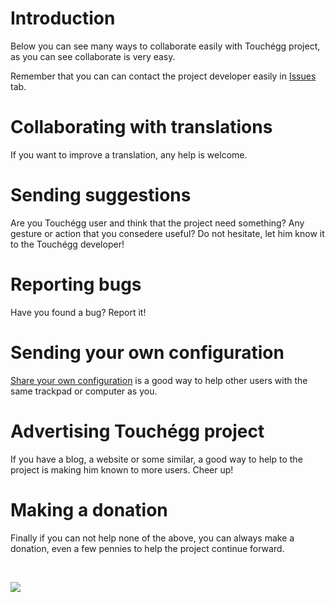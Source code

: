 # Introduction #

Below you can see many ways to collaborate easily with Touchégg project, as you
can see collaborate is very easy.

Remember that you can can contact the project developer easily in
[Issues](https://code.google.com/p/touchegg/issues/list) tab.

# Collaborating with translations #

If you want to improve a translation, any help is welcome.


# Sending suggestions #

Are you Touchégg user and think that the project need something?
Any gesture or action that you consedere useful? Do not hesitate, let him know it to the Touchégg developer!


# Reporting bugs #

Have you found a bug? Report it!


# Sending your own configuration #

[Share your own configuration](ConfigureDevices.md) is a good way to help
other users with the same trackpad or computer as you.


# Advertising Touchégg project #

If you have a blog, a website or some similar, a good way to help to the project is making him known to more users. Cheer up!


# Making a donation #

Finally if you can not help none of the above, you can always make a donation, even a few pennies to help the project continue forward.

<br />

[![](https://www.paypal.com/en_US/i/btn/btn_donateCC_LG.gif)](https://www.paypal.com/cgi-bin/webscr?cmd=_donations&business=FT2KS37PVG8PU&lc=US&item_name=Egg%20Software&currency_code=EUR&bn=PP%2dDonationsBF%3abtn_donateCC_LG%2egif%3aNonHosted)
